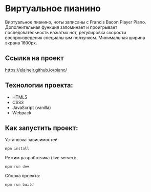 # Виртуальное пианино

Виртуальное пианино, ноты записаны с Francis Bacon Player Piano. Дополнительная функция запоминает и проигрывает последовательность нажатых нот, регулировка скорости воспроизведения специальным ползунком.
Минимальная ширина экрана 1600px.

## Ссылка на проект

https://elaineir.github.io/piano/

## Технологии проекта:

- HTML5
- CSS3
- JavaScript (vanilla)
- Webpack

## Как запустить проект:

Установка зависимостей:

```
npm install
```

Режим разработчика (live server):

```
npm run dev
```

Сборка проекта:

```
npm run build
```
